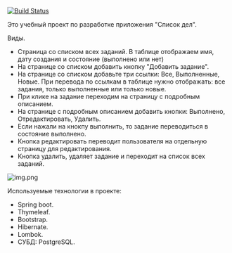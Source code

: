 [![Build Status](https://app.travis-ci.com/MasterMaxTs/project_ToDoList.svg?branch=master)](https://app.travis-ci.com/MasterMaxTs/project_ToDoList)

Это учебный проект по разработке  приложения "Список дел".

Виды.
- Страница со списком всех заданий. В таблице отображаем имя, дату создания и состояние (выполнено или нет)
- На странице со списком добавить кнопку "Добавить задание".
- На странице со списком добавьте три ссылки: Все, Выполненные, Новые. При перевода по ссылкам в таблице нужно отображать: все задания, только выполненные или только новые.
- При клике на задание переходим на страницу с подробным описанием.
- На странице с подробным описанием добавить кнопки: Выполнено, Отредактировать, Удалить.
- Если нажали на кнокпу выполнить, то задание переводиться в состояние выполнено.
- Кнопка редактировать переводит пользователя на отдельную страницу для редактирования.
- Кнопка удалить, удаляет задание и переходит на список всех заданий.

![img.png](./screenshots/)





Используемые технологии в проекте:
- Spring boot.
- Thymeleaf.
- Bootstrap.
- Hibernate.
- Lombok.
- СУБД: PostgreSQL.
